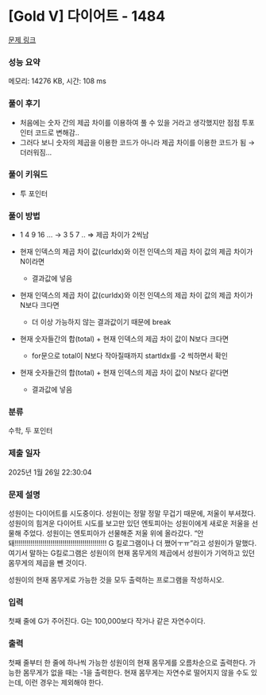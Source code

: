 # [Gold V] 다이어트 - 1484 

[문제 링크](https://www.acmicpc.net/problem/1484) 

### 성능 요약

메모리: 14276 KB, 시간: 108 ms

### 풀이 후기

- 처음에는 숫자 간의 제곱 차이를 이용하여 풀 수 있을 거라고 생각했지만 점점 투포인터 코드로 변해감..
- 그러다 보니 숫자의 제곱을 이용한 코드가 아니라 제곱 차이를 이용한 코드가 됨 → 더러워짐…

### 풀이 키워드

- 투 포인터

### 풀이 방법

- 1 4 9 16 … → 3 5 7 .. ⇒ 제곱 차이가 2씩남

- 현재 인덱스의 제곱 차이 값(curIdx)와 이전 인덱스의 제곱 차이 값의 제곱 차이가 N이라면
    - 결과값에 넣음
- 현재 인덱스의 제곱 차이 값(curIdx)와 이전 인덱스의 제곱 차이 값의 제곱 차이가 N보다 크다면
    - 더 이상 가능하지 않는 결과값이기 때문에  break
- 현재 숫자들간의 합(total) + 현재 인덱스의 제곱 차이 값이 N보다 크다면
    - for문으로 total이 N보다 작아질때까지 startIdx를 -2 씩하면서 확인
- 현재 숫자들간의 합(total) + 현재 인덱스의 제곱 차이 값이 N보다 같다면
    - 결과값에 넣음

### 분류

수학, 두 포인터

### 제출 일자

2025년 1월 26일 22:30:04

### 문제 설명

<p>성원이는 다이어트를 시도중이다. 성원이는 정말 정말 무겁기 때문에, 저울이 부셔졌다. 성원이의 힘겨운 다이어트 시도를 보고만 있던 엔토피아는 성원이에게 새로운 저울을 선물해 주었다. 성원이는 엔토피아가 선물해준 저울 위에 올라갔다. “안돼!!!!!!!!!!!!!!!!!!!!!!!!!!!!!!!!!!!!!!!!!!!!!! G 킬로그램이나 더 쪘어ㅜㅠ”라고 성원이가 말했다. 여기서 말하는 G킬로그램은 성원이의 현재 몸무게의 제곱에서 성원이가 기억하고 있던 몸무게의 제곱을 뺀 것이다.</p>

<p>성원이의 현재 몸무게로 가능한 것을 모두 출력하는 프로그램을 작성하시오.</p>

### 입력 

 <p>첫째 줄에 G가 주어진다. G는 100,000보다 작거나 같은 자연수이다.</p>

### 출력 

 <p>첫째 줄부터 한 줄에 하나씩 가능한 성원이의 현재 몸무게를 오름차순으로 출력한다. 가능한 몸무게가 없을 때는 -1을 출력한다. 현재 몸무게는 자연수로 떨어지지 않을 수도 있는데, 이런 경우는 제외해야 한다.</p>

